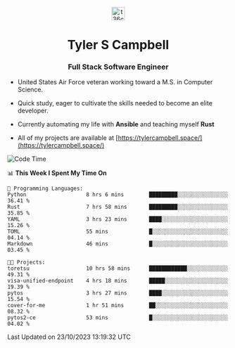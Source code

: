 <p align="center">
<a href="https://www.linkedin.com/in/t36campbell" target="blank"><img align="center" src="https://ik.imagekit.io/t36campbell/Portfolio/linkedin.png.original_m8bbGgPh6.png" alt="t36campbell" height="30" width="30" /></a>
</p>
<h1 align="center">Tyler S Campbell</h1>
<h3 align="center">Full Stack Software Engineer</h3>

* United States Air Force veteran working toward a M.S. in Computer Science.

* Quick study, eager to cultivate the skills needed to become an elite developer.

* Currently automating my life with **Ansible** and teaching myself **Rust**

* All of my projects are available at [https://tylercampbell.space/](https://tylercampbell.space/)

<!--START_SECTION:waka-->
![Code Time](http://img.shields.io/badge/Code%20Time-2%2C914%20hrs%2051%20mins-blue)

📊 **This Week I Spent My Time On** 

```text
💬 Programming Languages: 
Python                   8 hrs 6 mins        █████████░░░░░░░░░░░░░░░░   36.41 % 
Rust                     7 hrs 58 mins       █████████░░░░░░░░░░░░░░░░   35.85 % 
YAML                     3 hrs 23 mins       ████░░░░░░░░░░░░░░░░░░░░░   15.26 % 
TOML                     55 mins             █░░░░░░░░░░░░░░░░░░░░░░░░   04.14 % 
Markdown                 46 mins             █░░░░░░░░░░░░░░░░░░░░░░░░   03.45 % 

🐱‍💻 Projects: 
toretsu                  10 hrs 58 mins      ████████████░░░░░░░░░░░░░   49.31 % 
visa-unified-endpoint    4 hrs 18 mins       █████░░░░░░░░░░░░░░░░░░░░   19.39 % 
pytos                    3 hrs 27 mins       ████░░░░░░░░░░░░░░░░░░░░░   15.54 % 
cover-for-me             1 hr 51 mins        ██░░░░░░░░░░░░░░░░░░░░░░░   08.32 % 
pytos2-ce                53 mins             █░░░░░░░░░░░░░░░░░░░░░░░░   04.02 % 
```


 Last Updated on 23/10/2023 13:19:32 UTC
<!--END_SECTION:waka-->
